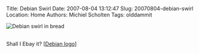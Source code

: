Title: Debian Swirl
Date: 2007-08-04 13:12:47
Slug: 20070804-debian-swirl
Location: Home
Authors: Michiel Scholten
Tags: olddammit

<div class="content-image"><div><img src="http://aquariusoft.org/~mbscholt/images/content/debian_swirl_bread.jpg" alt="Debian swirl in bread" title="Debian swirl in bread" /></div></div>
<br style="clear: both;" />

<p>Shall I Ebay it? [<a href="http://debian.org/">Debian logo</a>]</p>